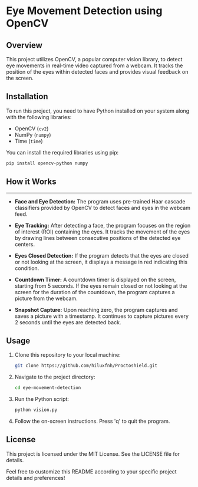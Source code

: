 # Eye Movement Detection using OpenCV

## Overview

This project utilizes OpenCV, a popular computer vision library, to detect eye movements in real-time video captured from a webcam. It tracks the position of the eyes within detected faces and provides visual feedback on the screen.

## Installation

To run this project, you need to have Python installed on your system along with the following libraries:

- OpenCV (`cv2`)
- NumPy (`numpy`)
- Time (`time`)

You can install the required libraries using pip:

```bash
pip install opencv-python numpy
```
## How it Works
------------
- **Face and Eye Detection:** The program uses pre-trained Haar cascade classifiers provided by OpenCV to detect faces and eyes in the webcam feed.
  
- **Eye Tracking:** After detecting a face, the program focuses on the region of interest (ROI) containing the eyes. It tracks the movement of the eyes by drawing lines between consecutive positions of the detected eye centers.
  
- **Eyes Closed Detection:** If the program detects that the eyes are closed or not looking at the screen, it displays a message in red indicating this condition.
  
- **Countdown Timer:** A countdown timer is displayed on the screen, starting from 5 seconds. If the eyes remain closed or not looking at the screen for the duration of the countdown, the program captures a picture from the webcam.
  
- **Snapshot Capture:** Upon reaching zero, the program captures and saves a picture with a timestamp. It continues to capture pictures every 2 seconds until the eyes are detected back.

Usage
-----
1. Clone this repository to your local machine:

    ```bash
    git clone https://github.com/hiluxfnh/Proctoshield.git
    ```

2. Navigate to the project directory:

    ```bash
    cd eye-movement-detection
    ```

3. Run the Python script:

    ```bash
    python vision.py
    ```

4. Follow the on-screen instructions. Press 'q' to quit the program.

License
-------
This project is licensed under the MIT License. See the LICENSE file for details.

Feel free to customize this README according to your specific project details and preferences!
